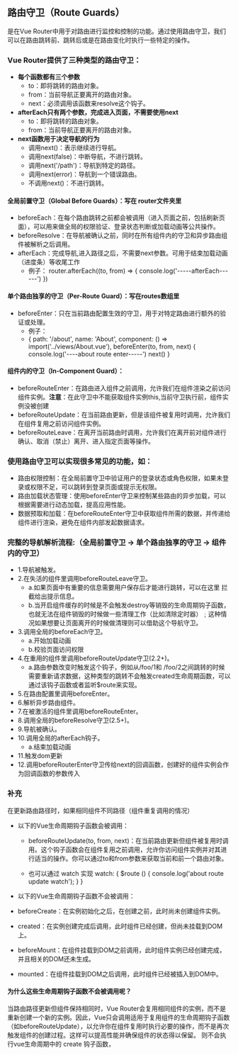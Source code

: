 ## 路由守卫（Route Guards）
是在Vue Router中用于对路由进行监控和控制的功能。通过使用路由守卫，我们可以在路由跳转前、跳转后或是在路由变化时执行一些特定的操作。

### Vue Router提供了三种类型的路由守卫：
- **每个函数都有三个参数**
  - to：即将跳转的路由对象。
  - from：当前导航正要离开的路由对象。
  - next：必须调用该函数来resolve这个钩子。
- **afterEach只有两个参数，完成进入页面，不需要使用next**
  - to：即将跳转的路由对象。
  - from：当前导航正要离开的路由对象。
- **next函数用于决定导航的行为**
  - 调用next()：表示继续进行导航。
  - 调用next(false)：中断导航，不进行跳转。
  - 调用next('/path')：导航到特定的路径。
  - 调用next(error)：导航到一个错误路由。 
  - 不调用next()：不进行跳转。 

#### 全局前置守卫（Global Before Guards）：写在 router文件夹里

- beforeEach：在每个路由跳转之前都会被调用（进入页面之前，包括刷新页面），可以用来做全局的权限验证、登录状态判断或加载动画等公共操作。
- beforeResolve：在导航被确认之前，同时在所有组件内的守卫和异步路由组件被解析之后调用。
- afterEach：完成导航,进入路径之后，不需要next参数。可用于结束加载动画（进度条）等收尾工作
  - 例子：
 router.afterEach((to, from) => {
  console.log('-----afterEach------')
 })
  

#### 单个路由独享的守卫（Per-Route Guard）：写在routes数组里

- beforeEnter：只在当前路由配置生效的守卫，用于对特定路由进行额外的验证或处理。
  - 例子：
  - {
    path: '/about',
    name: 'About',
    component: () => import('../views/About.vue'),
    beforeEnter(to, from, next) {
      console.log('----about route enter-----')
      next()
  }
  

#### 组件内的守卫（In-Component Guard）：

- beforeRouteEnter：在路由进入组件之前调用，允许我们在组件渲染之前访问组件实例。**注意**：在此守卫中不能获取组件实例this,当前守卫执行前，组件实例没被创建
- beforeRouteUpdate：在当前路由更新，但是该组件被复用时调用，允许我们在组件复用之前访问组件实例。
- beforeRouteLeave：在离开当前路由时调用，允许我们在离开前对组件进行确认、取消（禁止）离开、进入指定页面等操作。

### 使用路由守卫可以实现很多常见的功能，如：

- 路由权限控制：在全局前置守卫中验证用户的登录状态或角色权限，如果未登录或权限不足，可以跳转到登录页面或提示无权限。
- 路由加载状态管理：使用beforeEnter守卫来控制某些路由的异步加载，可以根据需要进行动态加载，提高应用性能。
- 数据预取和加载：在beforeRouteEnter守卫中获取组件所需的数据，并传递给组件进行渲染，避免在组件内部发起数据请求。


### 完整的导航解析流程:（全局前置守卫 -> 单个路由独享的守卫 -> 组件内的守卫）
- 1.导航被触发。
- 2.在失活的组件里调用beforeRouteLeave守卫。
  - a.如果页面中有重要的信息需要用户保存后才能进行跳转，可以在这里 拦截给出提示信息。
  - b.当开启组件缓存的时候是不会触发destroy等销毁的生命周期钩子函数，也就无法在组件销毁的时候做一些清理工作（比如清除定时器）﹔这种情况如果想要让页面离开的时候做清理则可以借助这个导航守卫。
- 3.调用全局的beforeEach守卫。
  - a.开始加载动画
  - b.校验页面访问权限
- 4.在重用的组件里调用beforeRouteUpdate守卫(2.2+)。
  - a.路由参数改变时触发这个钩子，例如从/foo/1和 /foo/2之间跳转的时候需要重新请求数据，这种类型的跳转不会触发created生命周期函数，可以通过该钩子函数或者监听$route来实现。
- 5.在路由配置里调用beforeEnter。
- 6.解析异步路由组件。
- 7.在被激活的组件里调用beforeRouteEnter。
- 8.调用全局的beforeResolve守卫(2.5+)。
- 9.导航被确认。
- 10.调用全局的afterEach钩子。
  - a.结束加载动画
- 11.触发dom更新
- 12.调用beforeRouterEnter守卫传给next的回调函数，创建好的组件实例会作为回调函数的参数传入

  
### 补充
在更新路由路径时，如果相同组件不同路径（组件重复调用的情况）
- 以下的Vue生命周期钩子函数会被调用：

  - beforeRouteUpdate(to, from, next)：在当前路由更新但组件被复用时调用。这个钩子函数会在组件复用之前调用，允许你访问组件实例并对其进行适当的操作。你可以通过to和from参数来获取当前和前一个路由对象。

  - 也可以通过 watch 实现
watch: {
   $route () {
     console.log('about route update watch');
   }
 }

- 以下的Vue生命周期钩子函数不会被调用：

 - beforeCreate：在实例初始化之后，在创建之前，此时尚未创建组件实例。
 - created：在实例创建完成后调用，此时组件已经创建，但尚未挂载到DOM上。
 - beforeMount：在组件挂载到DOM之前调用，此时组件实例已经创建完成，并且相关的DOM还未生成。
 - mounted：在组件挂载到DOM之后调用，此时组件已经被插入到DOM中。

#### 为什么这些生命周期钩子函数不会被调用呢？
  
  当路由路径更新但组件保持相同时，Vue Router会复用相同组件的实例，而不是重新创建一个新的实例。因此，Vue只会调用适用于复用组件的生命周期钩子函数（如beforeRouteUpdate），以允许你在组件复用时执行必要的操作，而不是再次触发组件的创建过程。这样可以提高性能并确保组件的状态得以保留。
则不会执行vue生命周期中的 create 钩子函数，
